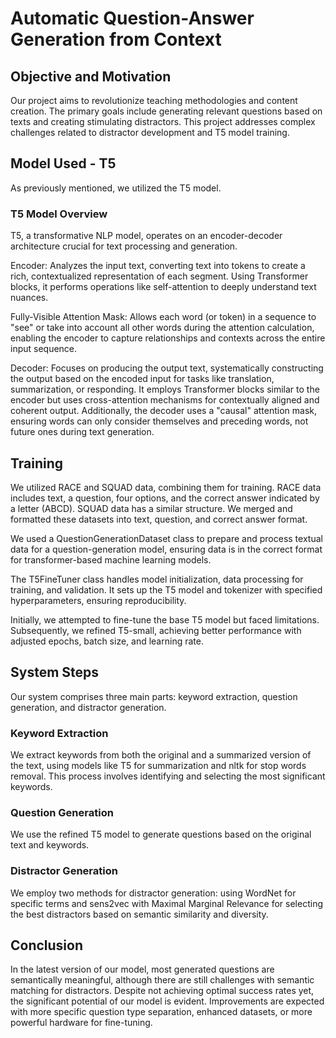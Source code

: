 # Automatic Question-Answer Generation from Context
## Objective and Motivation

Our project aims to revolutionize teaching methodologies and content creation. The primary goals include generating relevant questions based on texts and creating stimulating distractors. This project addresses complex challenges related to distractor development and T5 model training.

## Model Used - T5
As previously mentioned, we utilized the T5 model.

### T5 Model Overview

T5, a transformative NLP model, operates on an encoder-decoder architecture crucial for text processing and generation.

  Encoder: Analyzes the input text, converting text into tokens to create a rich, contextualized representation of each segment. Using Transformer blocks, it performs operations like self-attention to deeply understand text nuances.

  Fully-Visible Attention Mask: Allows each word (or token) in a sequence to "see" or take into account all other words during the attention calculation, enabling the encoder to capture relationships and contexts across the entire input sequence.

  Decoder: Focuses on producing the output text, systematically constructing the output based on the encoded input for tasks like translation, summarization, or responding. It employs Transformer blocks similar to the encoder but uses cross-attention mechanisms for contextually aligned and coherent output. Additionally, the decoder uses a "causal" attention mask, ensuring words can only consider themselves and preceding words, not future ones during text generation.

## Training
We utilized RACE and SQUAD data, combining them for training. RACE data includes text, a question, four options, and the correct answer indicated by a letter (ABCD). SQUAD data has a similar structure. We merged and formatted these datasets into text, question, and correct answer format.

We used a QuestionGenerationDataset class to prepare and process textual data for a question-generation model, ensuring data is in the correct format for transformer-based machine learning models.

The T5FineTuner class handles model initialization, data processing for training, and validation. It sets up the T5 model and tokenizer with specified hyperparameters, ensuring reproducibility.

Initially, we attempted to fine-tune the base T5 model but faced limitations. Subsequently, we refined T5-small, achieving better performance with adjusted epochs, batch size, and learning rate.

## System Steps

Our system comprises three main parts: keyword extraction, question generation, and distractor generation.

### Keyword Extraction

We extract keywords from both the original and a summarized version of the text, using models like T5 for summarization and nltk for stop words removal. This process involves identifying and selecting the most significant keywords.

### Question Generation

We use the refined T5 model to generate questions based on the original text and keywords.

### Distractor Generation

We employ two methods for distractor generation: using WordNet for specific terms and sens2vec with Maximal Marginal Relevance for selecting the best distractors based on semantic similarity and diversity.

## Conclusion

In the latest version of our model, most generated questions are semantically meaningful, although there are still challenges with semantic matching for distractors. Despite not achieving optimal success rates yet, the significant potential of our model is evident. Improvements are expected with more specific question type separation, enhanced datasets, or more powerful hardware for fine-tuning.
